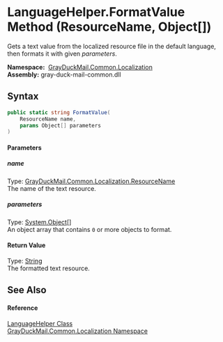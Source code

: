 LanguageHelper.FormatValue Method (ResourceName, Object[])
==========================================================
Gets a text value from the localized resource file in the default language, then formats it with given *parameters*.

  **Namespace:**  [GrayDuckMail.Common.Localization][1]  
  **Assembly:** gray-duck-mail-common.dll

Syntax
------

```csharp
public static string FormatValue(
	ResourceName name,
	params Object[] parameters
)
```

#### Parameters

##### *name*
Type: [GrayDuckMail.Common.Localization.ResourceName][2]  
 The name of the text resource.

##### *parameters*
Type: [System.Object][3][]  
 An object array that contains `0` or more objects to format.

#### Return Value
Type: [String][4]  
 The formatted text resource. 

See Also
--------

#### Reference
[LanguageHelper Class][5]  
[GrayDuckMail.Common.Localization Namespace][1]  

[1]: ../README.md
[2]: ../ResourceName/README.md
[3]: https://docs.microsoft.com/dotnet/api/system.object
[4]: https://docs.microsoft.com/dotnet/api/system.string
[5]: README.md